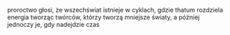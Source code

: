 proroctwo głosi, że wszechświat istnieje w cyklach, gdzie thatum rozdziela energia tworząc twórców, którzy tworzą mniejsze światy, a później jednoczy je, gdy nadejdzie czas
